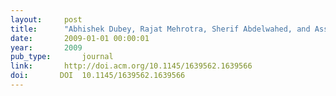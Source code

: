 ```yaml
---
layout:     post
title:      "Abhishek Dubey, Rajat Mehrotra, Sherif Abdelwahed, and Asser Tantawi. Performance modeling of distributed multi-tier enterprise systems. SIGMETRICS Perform. Eval. Rev., 37(2):9–11, oct 2009."
date:       2009-01-01 00:00:01
year:       2009
pub_type:       journal
link:       http://doi.acm.org/10.1145/1639562.1639566
doi:       DOI  10.1145/1639562.1639566
---
```

